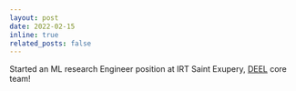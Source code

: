 ```yaml
---
layout: post
date: 2022-02-15
inline: true
related_posts: false
---
```


Started an ML research Engineer position at IRT Saint Exupery, [DEEL](https://www.deel.ai/) core team!
